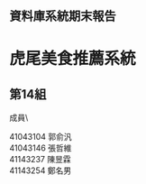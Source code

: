 資料庫系統期末報告
------------------

**虎尾美食推薦系統** 
===================
第14組 
-------------------
成員\

41043104  郭俞汎\
41043146  張哲維\
41143237  陳昱霖\
41143254  鄭名男
